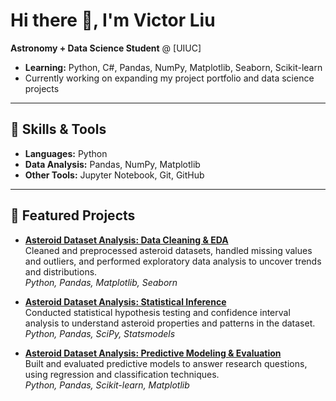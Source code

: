 # Hi there 👋, I'm Victor Liu

**Astronomy + Data Science Student** @ [UIUC]  
- **Learning:** Python, C#, Pandas, NumPy, Matplotlib, Seaborn, Scikit-learn
- Currently working on expanding my project portfolio and data science projects

---

## 🔧 Skills & Tools
- **Languages:** Python
- **Data Analysis:** Pandas, NumPy, Matplotlib  
- **Other Tools:** Jupyter Notebook, Git, GitHub

---

## 📌 Featured Projects

- [**Asteroid Dataset Analysis: Data Cleaning & EDA**](https://github.com/phantomjelli/Asteroid-Dataset-Data-Cleaning-EDA)  
  Cleaned and preprocessed asteroid datasets, handled missing values and outliers, and performed exploratory data analysis to uncover trends and distributions.  
  *Python, Pandas, Matplotlib, Seaborn*

- [**Asteroid Dataset Analysis: Statistical Inference**](https://github.com/phantomjelli/Asteroid-Dataset-Statistical-Inference)  
  Conducted statistical hypothesis testing and confidence interval analysis to understand asteroid properties and patterns in the dataset.  
  *Python, Pandas, SciPy, Statsmodels*

- [**Asteroid Dataset Analysis: Predictive Modeling & Evaluation**](https://github.com/phantomjelli/Asteroid-Dataset-Predictive-Modeling)  
  Built and evaluated predictive models to answer research questions, using regression and classification techniques.  
  *Python, Pandas, Scikit-learn, Matplotlib*

<!--
**phantomjelli/PhantomJelli** is a ✨ _special_ ✨ repository because its `README.md` (this file) appears on your GitHub profile.

Here are some ideas to get you started:

- 🔭 I’m currently working on ...
- 🌱 I’m currently learning ...
- 👯 I’m looking to collaborate on ...
- 🤔 I’m looking for help with ...
- 💬 Ask me about ...
- 📫 How to reach me: ...
- 😄 Pronouns: ...
- ⚡ Fun fact: ...
-->
